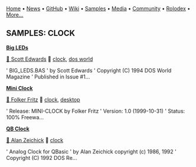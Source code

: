 [Home](https://qb64.com) • [News](../news.md) • [GitHub](../github.md) • [Wiki](../wiki.md) • [Samples](../samples.md) • [Media](../media.md) • [Community](../community.md) • [Rolodex](../rolodex.md) • [More...](../more.md)

## SAMPLES: CLOCK

**[Big LEDs](big-leds/index.md)**

[🐝 Scott Edwards](scott-edwards.md) 🔗 [clock](clock.md), [dos world](dos-world.md)

' BIG_LEDS.BAS ' by Scott Edwards ' Copyright (C) 1994 DOS World Magazine ' Published in Issue #1...

**[Mini Clock](mini-clock/index.md)**

[🐝 Folker Fritz](folker-fritz.md) 🔗 [clock](clock.md), [desktop](desktop.md)

'    Release: MINI-CLOCK by Folker Fritz '    Version: 1.0 (1999-10-31) '     Status: 100% Freewa...

**[QB Clock](qb-clock/index.md)**

[🐝 Alan Zeichick](alan-zeichick.md) 🔗 [clock](clock.md)

' Analog Clock for QBasic ' by Alan Zeichick copyright (c) 1986, 1992 ' Copyright (C) 1992 DOS Re...
